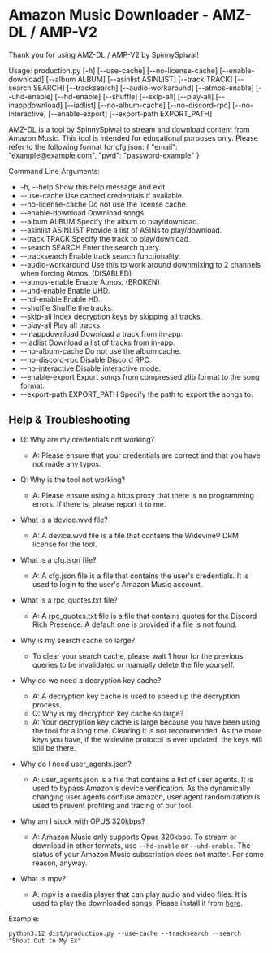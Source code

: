 # Amazon Music Downloader - AMZ-DL / AMP-V2

Thank you for using AMZ-DL / AMP-V2 by SpinnySpiwal!

Usage: production.py [-h] [--use-cache] [--no-license-cache] [--enable-download] [--album ALBUM] [--asinlist ASINLIST] [--track TRACK] [--search SEARCH] [--tracksearch] [--audio-workaround] [--atmos-enable] [--uhd-enable] [--hd-enable] [--shuffle]
                     [--skip-all] [--play-all] [--inappdownload] [--iadlist] [--no-album-cache] [--no-discord-rpc] [--no-interactive] [--enable-export] [--export-path EXPORT_PATH]

AMZ-DL is a tool by SpinnySpiwal to stream and download content from Amazon Music. This tool is intended for educational purposes only. Please refer to the following format for cfg.json: { "email": "example@example.com", "pwd": "password-example" }

Command Line Arguments:
  * -h, --help            Show this help message and exit.
  * --use-cache           Use cached credentials if available.
  * --no-license-cache    Do not use the license cache.
  * --enable-download     Download songs.
  * --album ALBUM         Specify the album to play/download.
  * --asinlist ASINLIST   Provide a list of ASINs to play/download.
  * --track TRACK         Specify the track to play/download.
  * --search SEARCH       Enter the search query.
  * --tracksearch         Enable track search functionality.
  * --audio-workaround    Use this to work around downmixing to 2 channels when forcing Atmos. (DISABLED)
  * --atmos-enable        Enable Atmos. (BROKEN)
  * --uhd-enable          Enable UHD.
  * --hd-enable           Enable HD.
  * --shuffle             Shuffle the tracks.
  * --skip-all            Index decryption keys by skipping all tracks.
  * --play-all            Play all tracks.
  * --inappdownload       Download a track from in-app.
  * --iadlist             Download a list of tracks from in-app.
  * --no-album-cache      Do not use the album cache.
  * --no-discord-rpc      Disable Discord RPC.
  * --no-interactive      Disable interactive mode.
  * --enable-export       Export songs from compressed zlib format to the song format.
  * --export-path EXPORT_PATH Specify the path to export the songs to.

## Help & Troubleshooting

* Q: Why are my credentials not working?
  * A: Please ensure that your credentials are correct and that you have not made any typos.

* Q: Why is the tool not working?
  * A: Please ensure using a https proxy that there is no programming errors. If there is, please report it to me.

* What is a device.wvd file?
  * A: A device.wvd file is a file that contains the Widevine® DRM license for the tool.

* What is a cfg.json file?
  * A: A cfg.json file is a file that contains the user's credentials. It is used to login to the user's Amazon Music account.

* What is a rpc_quotes.txt file?
  * A: A rpc_quotes.txt file is a file that contains quotes for the Discord Rich Presence. A default one is provided if a file is not found.

* Why is my search cache so large?
  * To clear your search cache, please wait 1 hour for the previous queries to be invalidated or manually delete the file yourself.

* Why do we need a decryption key cache?
  * A: A decryption key cache is used to speed up the decryption process.
  * Q: Why is my decryption key cache so large?
  * A: Your decryption key cache is large because you have been using the tool for a long time. Clearing it is not recommended. As the more keys you have, if the widevine protocol is ever updated, the keys will still be there.

* Why do I need user_agents.json?
  * A: user_agents.json is a file that contains a list of user agents. It is used to bypass Amazon's device verification. As the dynamically changing user agents confuse amazon, user agent randomization is used to prevent profiling and tracing of our tool.

* Why am I stuck with OPUS 320kbps?
  * A: Amazon Music only supports Opus 320kbps. To stream or download in other formats, use `--hd-enable` or `--uhd-enable`. The status of your Amazon Music subscription does not matter. For some reason, anyway.

* What is mpv?
  * A: mpv is a media player that can play audio and video files. It is used to play the downloaded songs. Please install it from [here](https://mpv.io/installation/).

Example:
```
python3.12 dist/production.py --use-cache --tracksearch --search "Shout Out to My Ex"
```


